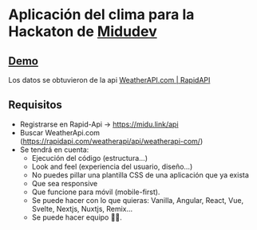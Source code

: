 # Aplicación del clima para la Hackaton de [Midudev](https://midu.dev/)
## [Demo](https://fyrdev-weatherapp.netlify.app/) 
Los datos se obtuvieron de la api [WeatherAPI.com | RapidAPI](https://rapidapi.com/weatherapi/api/weatherapi-com/)


## Requisitos
- Registrarse en Rapid-Api -> https://midu.link/api 
- Buscar WeatherApi.com (https://rapidapi.com/weatherapi/api/weatherapi-com/) 
- Se tendrá en cuenta: 
	- Ejecución del código (estructura...)
	- Look and feel (experiencia del usuario, diseño...)
	- No puedes pillar una plantilla CSS de una aplicación que ya exista
	- Que sea responsive
	- Que funcione para móvil (mobile-first).
	- Se puede hacer con lo que quieras: Vanilla, Angular, React, Vue, Svelte, Nextjs, Nuxtjs, Remix... 
	- Se puede hacer equipo 🥳🥳.